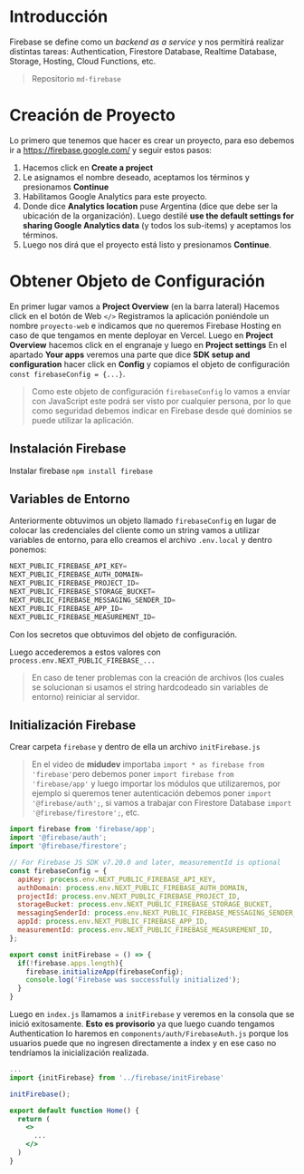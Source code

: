 # Introducción
Firebase se define como un *backend as a service* y nos permitirá realizar distintas tareas:  Authentication, Firestore Database, Realtime Database, Storage, Hosting, Cloud Functions, etc.
> Repositorio `md-firebase`



# Creación de Proyecto
Lo primero que tenemos que hacer es crear un proyecto, para eso debemos ir a https://firebase.google.com/ y seguir estos pasos:

1. Hacemos click en **Create a project**
2. Le asignamos el nombre deseado, aceptamos los términos y presionamos **Continue**
3. Habilitamos Google Analytics para este proyecto.
4. Donde dice **Analytics location** puse Argentina (dice que debe ser la ubicación de la organización). Luego destilé **use the default settings for sharing Google Analytics data** (y todos los sub-items) y aceptamos los términos.
5. Luego nos dirá que el proyecto está listo y presionamos **Continue**.


# Obtener Objeto de Configuración
En primer lugar vamos a **Project Overview** (en la barra lateral)
Hacemos click en el botón de Web `</>` 
Registramos la aplicación poniéndole un nombre `proyecto-web` e indicamos que no queremos Firebase Hosting en caso de que tengamos en mente deployar en Vercel.
Luego en **Project Overview** hacemos click en el engranaje y luego en **Project settings**
En el apartado **Your apps** veremos una parte que dice **SDK setup and configuration** hacer click en **Config** y copiamos el objeto de configuración `const firebaseConfig = {...}`.

> Como este objeto de configuración `firebaseConfig` lo vamos a enviar con JavaScript este podrá ser visto por cualquier persona, por lo que como seguridad debemos indicar en Firebase desde qué dominios se puede utilizar la aplicación.

## Instalación Firebase
Instalar firebase `npm install firebase`

## Variables de Entorno
Anteriormente obtuvimos un objeto llamado  `firebaseConfig` en lugar de colocar las credenciales del cliente como un string vamos a utilizar variables de entorno, para ello creamos el archivo `.env.local` y dentro ponemos:
```jsx
NEXT_PUBLIC_FIREBASE_API_KEY=
NEXT_PUBLIC_FIREBASE_AUTH_DOMAIN=
NEXT_PUBLIC_FIREBASE_PROJECT_ID=
NEXT_PUBLIC_FIREBASE_STORAGE_BUCKET=
NEXT_PUBLIC_FIREBASE_MESSAGING_SENDER_ID=
NEXT_PUBLIC_FIREBASE_APP_ID=
NEXT_PUBLIC_FIREBASE_MEASUREMENT_ID=
```
Con los secretos que obtuvimos del objeto de configuración.

Luego accederemos a estos valores con `process.env.NEXT_PUBLIC_FIREBASE_...`

> En caso de tener problemas con la creación de archivos (los cuales se solucionan si usamos el string hardcodeado sin variables de entorno) reiniciar al servidor.

## Initialización Firebase
Crear carpeta `firebase` y dentro de ella un archivo `initFirebase.js`

> En el video de **midudev** importaba `import * as firebase from 'firebase'`pero debemos poner `import firebase from 'firebase/app'` y luego importar los módulos que utilizaremos, por ejemplo si queremos tener autenticación debemos poner `import '@firebase/auth';`, si vamos a trabajar con Firestore Database `import '@firebase/firestore';`, etc.

```jsx
import firebase from 'firebase/app';
import '@firebase/auth';
import '@firebase/firestore';

// For Firebase JS SDK v7.20.0 and later, measurementId is optional
const firebaseConfig = {
  apiKey: process.env.NEXT_PUBLIC_FIREBASE_API_KEY,
  authDomain: process.env.NEXT_PUBLIC_FIREBASE_AUTH_DOMAIN,
  projectId: process.env.NEXT_PUBLIC_FIREBASE_PROJECT_ID,
  storageBucket: process.env.NEXT_PUBLIC_FIREBASE_STORAGE_BUCKET,
  messagingSenderId: process.env.NEXT_PUBLIC_FIREBASE_MESSAGING_SENDER_ID,
  appId: process.env.NEXT_PUBLIC_FIREBASE_APP_ID,
  measurementId: process.env.NEXT_PUBLIC_FIREBASE_MEASUREMENT_ID,
};

export const initFirebase = () => {
  if(!firebase.apps.length){
    firebase.initializeApp(firebaseConfig);
    console.log('Firebase was successfully initialized');
  } 
}

```

Luego en `index.js` llamamos a `initFirebase` y veremos en la consola que se inició exitosamente. **Esto es provisorio** ya que luego cuando tengamos Authentication lo haremos en `components/auth/FirebaseAuth.js` porque los usuarios puede que no ingresen directamente a index y en ese caso no tendríamos la inicialización realizada.

```jsx
...
import {initFirebase} from '../firebase/initFirebase'

initFirebase();

export default function Home() {
  return (
    <>
      ...
    </>
  )
}

```